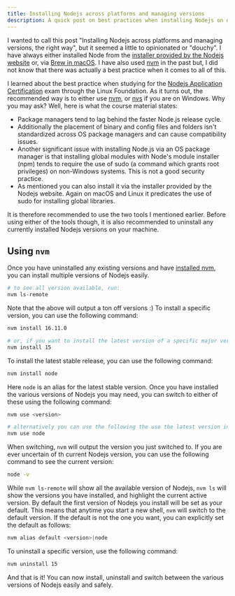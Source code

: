 ```yaml
---
title: Installing Nodejs across platforms and managing versions
description: A quick post on best practices when installing Nodejs on different platforms and managing multiple versions.
---
```


I wanted to call this post "Installing Nodejs across platforms and managing versions, the right way", but it seemed a little to opinionated or "douchy". I have always either installed Node from the [installer provided by the Nodejs website](https://nodejs.org/en/) or, via [Brew in macOS](https://brew.sh/). I have also used [nvm](https://github.com/nvm-sh/nvm) in the past but, I did not know that there was actually a best practice when it comes to all of this.

I learned about the best practice when studying for the [Nodejs Application Certification](https://training.linuxfoundation.org/training/nodejs-application-development-lfw211/) exam through the Linux Foundation. As it turns out, the recommended way is to either use [nvm](https://github.com/nvm-sh/nvm), or [nvs](https://github.com/jasongin/nvs) if you are on Windows. Why you may ask? Well, here is what the course material states:

- Package managers tend to lag behind the faster Node.js release cycle.
- Additionally the placement of binary and config files and folders isn't standardized across OS package managers and can cause compatibility issues.
- Another significant issue with installing Node.js via an OS package manager is that installing global modules with Node's module installer (npm) tends to require the use of sudo (a command which grants root privileges) on non-Windows systems. This is not a good security practice.
- As mentioned you can also install it via the installer provided by the Nodejs website. Again on macOS and Linux it predicates the use of sudo for installing global libraries.

It is therefore recommended to use the two tools I mentioned earlier. Before using either of the tools though, it is also recommended to uninstall any currently installed Nodejs versions on your machine.

## Using `nvm`

Once you have uninstalled any existing versions and have [installed nvm](https://github.com/nvm-sh/nvm#installing-and-updating), you can install multiple versions of Nodejs easily.

```bash
# to see all version available, run:
nvm ls-remote
```

Note that the above will output a ton off versions :) To install a specific version, you can use the following command:

```bash
nvm install 16.11.0

# or, if you want to install the latest version of a specific major version you can do
nvm install 15
```

To install the latest stable release, you can use the following command:

```bash
nvm install node
```

Here `node` is an alias for the latest stable version. Once you have installed the various versions of Nodejs you may need, you can switch to either of these using the following command:

```bash
nvm use <version>

# alternatively you can use the following the use the latest version installed on your system
nvm use node
```

When switching, `nvm` will output the version you just switched to. If you are ever uncertain of th current Nodejs version, you can use the following command to see the current version:

```bash
node -v
```

While `nvm ls-remote` will show all the available version of Nodejs, `nvm ls` will show the versions you have installed, and highlight the current active version. By default the first version of Nodejs you install will be set as your default. This means that anytime you start a new shell, `nvm` will switch to the default version. If the default is not the one you want, you can explicitly set the default as follows:

```bash
nvm alias default <version>|node
```

To uninstall a specific version, use the following command:

```bash
nvm uninstall 15
```

And that is it! You can now install, uninstall and switch between the various versions of Nodejs easily and safely.

